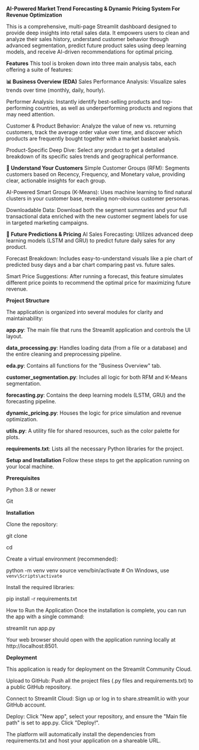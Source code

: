 **AI-Powered Market Trend Forecasting & Dynamic Pricing System For Revenue Optimization**

This is a comprehensive, multi-page Streamlit dashboard designed to provide deep insights into retail sales data. It empowers users to clean and analyze their sales history, understand customer behavior through advanced segmentation, predict future product sales using deep learning models, and receive AI-driven recommendations for optimal pricing.

**Features**
This tool is broken down into three main analysis tabs, each offering a suite of features:

**📊 Business Overview (EDA)**
Sales Performance Analysis: Visualize sales trends over time (monthly, daily, hourly).

Performer Analysis: Instantly identify best-selling products and top-performing countries, as well as underperforming products and regions that may need attention.

Customer & Product Behavior: Analyze the value of new vs. returning customers, track the average order value over time, and discover which products are frequently bought together with a market basket analysis.

Product-Specific Deep Dive: Select any product to get a detailed breakdown of its specific sales trends and geographical performance.

**👥 Understand Your Customers**
Simple Customer Groups (RFM): Segments customers based on Recency, Frequency, and Monetary value, providing clear, actionable insights for each group.

AI-Powered Smart Groups (K-Means): Uses machine learning to find natural clusters in your customer base, revealing non-obvious customer personas.

Downloadable Data: Download both the segment summaries and your full transactional data enriched with the new customer segment labels for use in targeted marketing campaigns.

**🔮 Future Predictions & Pricing**
AI Sales Forecasting: Utilizes advanced deep learning models (LSTM and GRU) to predict future daily sales for any product.

Forecast Breakdown: Includes easy-to-understand visuals like a pie chart of predicted busy days and a bar chart comparing past vs. future sales.

Smart Price Suggestions: After running a forecast, this feature simulates different price points to recommend the optimal price for maximizing future revenue.

**Project Structure**

The application is organized into several modules for clarity and maintainability:

**app.py**: The main file that runs the Streamlit application and controls the UI layout.

**data_processing.py**: Handles loading data (from a file or a database) and the entire cleaning and preprocessing pipeline.

**eda.py**: Contains all functions for the "Business Overview" tab.

**customer_segmentation.py**: Includes all logic for both RFM and K-Means segmentation.

**forecasting.py**: Contains the deep learning models (LSTM, GRU) and the forecasting pipeline.

**dynamic_pricing.py**: Houses the logic for price simulation and revenue optimization.

**utils.py**: A utility file for shared resources, such as the color palette for plots.

**requirements.txt**: Lists all the necessary Python libraries for the project.

**Setup and Installation**
Follow these steps to get the application running on your local machine.

**Prerequisites**

Python 3.8 or newer

Git

**Installation**

Clone the repository:

git clone <your-repository-url>

cd <your-repository-folder>

Create a virtual environment (recommended):

python -m venv venv
source venv/bin/activate  # On Windows, use `venv\Scripts\activate`

Install the required libraries:

pip install -r requirements.txt

How to Run the Application
Once the installation is complete, you can run the app with a single command:

streamlit run app.py

Your web browser should open with the application running locally at http://localhost:8501.

**Deployment**

This application is ready for deployment on the Streamlit Community Cloud.

Upload to GitHub: Push all the project files (.py files and requirements.txt) to a public GitHub repository.

Connect to Streamlit Cloud: Sign up or log in to share.streamlit.io with your GitHub account.

Deploy: Click "New app", select your repository, and ensure the "Main file path" is set to app.py. Click "Deploy!".

The platform will automatically install the dependencies from requirements.txt and host your application on a shareable URL.
